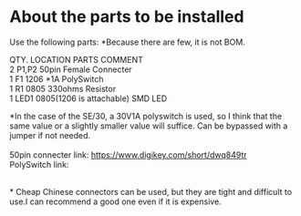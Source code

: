 # About the parts to be installed

Use the following parts: *Because there are few, it is not BOM.

QTY.  LOCATION PARTS                   COMMENT<br>
2     P1,P2    50pin Female Connecter<br>
1     F1       1206 *1A PolySwitch<br>
1     R1       0805 330ohms Resistor<br>
1     LED1     0805(1206 is attachable) SMD LED<br> 

*In the case of the SE/30, a 30V1A polyswitch is used, so I think that the same value or a slightly smaller value will suffice. Can be bypassed with a jumper if not needed.<BR>
<BR>
50pin connecter link:
https://www.digikey.com/short/dwq849tr
<BR>
PolySwitch link:

<BR>
* Cheap Chinese connectors can be used, but they are tight and difficult to use.I can recommend a good one even if it is expensive.
